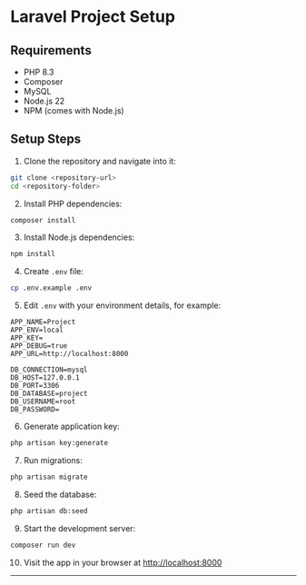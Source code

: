 # Laravel Project Setup

## Requirements

-   PHP 8.3
-   Composer
-   MySQL
-   Node.js 22
-   NPM (comes with Node.js)

## Setup Steps

1. Clone the repository and navigate into it:

```bash
git clone <repository-url>
cd <repository-folder>
```

2. Install PHP dependencies:

```bash
composer install
```

3. Install Node.js dependencies:

```bash
npm install
```

4. Create `.env` file:

```bash
cp .env.example .env
```

5. Edit `.env` with your environment details, for example:

```env
APP_NAME=Project
APP_ENV=local
APP_KEY=
APP_DEBUG=true
APP_URL=http://localhost:8000

DB_CONNECTION=mysql
DB_HOST=127.0.0.1
DB_PORT=3306
DB_DATABASE=project
DB_USERNAME=root
DB_PASSWORD=
```

6. Generate application key:

```bash
php artisan key:generate
```

7. Run migrations:

```bash
php artisan migrate
```

8.  Seed the database:

```bash
php artisan db:seed
```

9. Start the development server:

```bash
composer run dev
```

10. Visit the app in your browser at [http://localhost:8000](http://localhost:8000)

---
